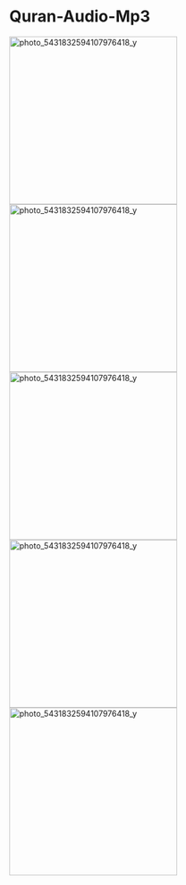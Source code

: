 # Quran-Audio-Mp3
<img src="https://github.com/freerunningpanda/Quran-Audio-Mp3/assets/91142494/4d19c955-9c76-40b6-a25e-905fc5b23840" width="300" alt="photo_5431832594107976418_y">
<img src="https://github.com/freerunningpanda/Quran-Audio-Mp3/assets/91142494/b2fac962-332c-4387-b570-f07b8fc29f74" width="300" alt="photo_5431832594107976418_y">
<img src="https://github.com/freerunningpanda/Quran-Audio-Mp3/assets/91142494/df12085a-dcc0-4bd9-a9f2-e4ae1df58221" width="300" alt="photo_5431832594107976418_y">
<img src="https://github.com/freerunningpanda/Quran-Audio-Mp3/assets/91142494/5333823f-61b8-4f4a-b08d-18221c7f066a" width="300" alt="photo_5431832594107976418_y">
<img src="https://github.com/freerunningpanda/Quran-Audio-Mp3/assets/91142494/38ead706-4dfc-458a-bf93-9cc17ca84397" width="300" alt="photo_5431832594107976418_y">
